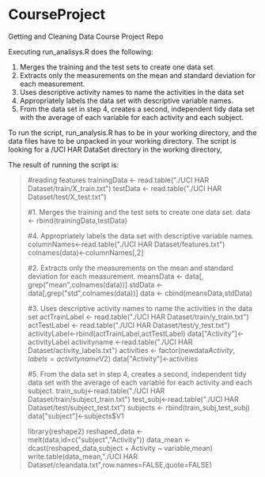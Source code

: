 CourseProject
=============

Getting and Cleaning Data Course Project Repo

Executing run_analisys.R does the following:

 
1. Merges the training and the test sets to create one data set.
2. Extracts only the measurements on the mean and standard deviation for each measurement. 
3. Uses descriptive activity names to name the activities in the data set
4. Appropriately labels the data set with descriptive variable names. 
5. From the data set in step 4, creates a second, independent tidy data set with the average of each variable for each activity and each subject.

To run the script, run_analysis.R has to be in your working directory, and the data files have to be unpacked in your working directory.  The script is looking for a /UCI HAR DataSet directory in the working directory,

The result of running the script is:

> #reading features
> trainingData <- read.table("./UCI HAR Dataset/train/X_train.txt")
> testData <- read.table("./UCI HAR Dataset/test/X_test.txt")
> 
> #1. Merges the training and the test sets to create one data set.
> data <- rbind(trainingData,testData)
> 
> #4. Appropriately labels the data set with descriptive variable names. 
> columnNames<-read.table("./UCI HAR Dataset/features.txt")
> colnames(data)<-columnNames[,2]
> 
> #2. Extracts only the measurements on the mean and standard deviation for each measurement.
> meansData <- data[, grep("mean",colnames(data))]
> stdData <-data[,grep("std",colnames(data))]
> data <- cbind(meansData,stdData)
> 
> #3. Uses descriptive activity names to name the activities in the data set
> actTrainLabel <- read.table("./UCI HAR Dataset/train/y_train.txt")
> actTestLabel <- read.table("./UCI HAR Dataset/test/y_test.txt")
> activityLabel<-rbind(actTrainLabel,actTestLabel)
> data["Activity"]<-activityLabel
> activityname <-read.table("./UCI HAR Dataset/activity_labels.txt")
> activities <- factor(newdata$Activity,labels=activityname$V2)
> data["Activity"]<-activities
> 
> #5. From the data set in step 4, creates a second, independent tidy data set with the average of each variable for each activity and each subject.
> train_subj<-read.table("./UCI HAR Dataset/train/subject_train.txt")
> test_subj<-read.table("./UCI HAR Dataset/test/subject_test.txt")
> subjects <- rbind(train_subj,test_subj)
> data["subject"]<-subjects$V1
> 
> library(reshape2)
> reshaped_data <-melt(data,id=c("subject","Activity"))
> data_mean <- dcast(reshaped_data,subject + Activity ~ variable,mean)
> write.table(data_mean,"./UCI HAR Dataset/cleandata.txt",row.names=FALSE,quote=FALSE)
> 